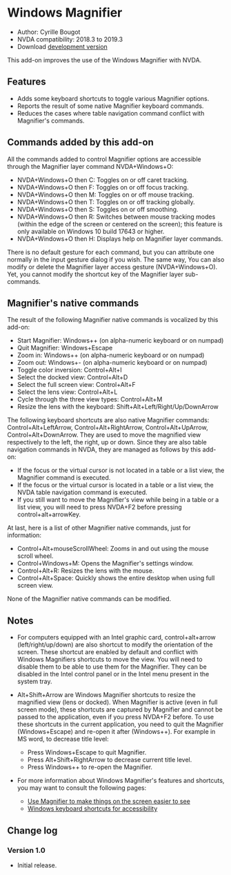 # Windows Magnifier

* Author: Cyrille Bougot
* NVDA compatibility: 2018.3 to 2019.3
* Download [development version][2]

This add-on improves the use of the Windows Magnifier with NVDA.


## Features

* Adds some keyboard shortcuts to toggle various Magnifier options.
* Reports the result of some native Magnifier keyboard commands.
* Reduces the cases where table navigation command conflict with Magnifier's commands.


## Commands added by this add-on

All the commands added to control Magnifier options are accessible through the Magnifier layer command NVDA+Windows+O:

* NVDA+Windows+O then C: Toggles on or off caret tracking.
* NVDA+Windows+O then F: Toggles on or off focus tracking.
* NVDA+Windows+O then M: Toggles on or off mouse tracking.
* NVDA+Windows+O then T: Toggles on or off tracking globally.
* NVDA+Windows+O then S: Toggles on or off smoothing.
* NVDA+Windows+O then R: Switches between mouse tracking modes (within the edge of the screen or centered on the screen); this feature is only available on Windows 10 build 17643 or higher.
* NVDA+Windows+O then H: Displays help on Magnifier layer commands.

There is no default gesture for each command, but you can attribute one normally in the input gesture dialog if you wish. The same way, You can also modify or delete the Magnifier layer access gesture (NVDA+Windows+O). Yet, you cannot modify the shortcut key of the Magnifier layer sub-commands.


## Magnifier's native commands

The result of the following Magnifier native commands is vocalized by this add-on:

* Start Magnifier: Windows++ (on alpha-numeric keyboard or on numpad)
* Quit Magnifier: Windows+Escape
* Zoom in: Windows++ (on alpha-numeric keyboard or on numpad)
* Zoom out: Windows+- (on alpha-numeric keyboard or on numpad)
* Toggle color inversion: Control+Alt+I
* Select the docked view: Control+Alt+D
* Select the full screen view: Control+Alt+F
* Select the lens view: Control+Alt+L
* Cycle through the three view types: Control+Alt+M
* Resize the lens with the keyboard: Shift+Alt+Left/Right/Up/DownArrow

The following keyboard shortcuts are also native Magnifier commands: Control+Alt+LeftArrow, Control+Alt+RightArrow, Control+Alt+UpArrow, Control+Alt+DownArrow. They are used to move the magnified view respectively to the left, the right, up or down. Since they are also table navigation commands in NVDA, they are managed as follows by this add-on:

* If the focus or the virtual cursor is not located in a table or a list view, the Magnifier command is executed.
* If the focus or the virtual cursor is located in a table or a list view, the NVDA table navigation command is executed.
* If you still want to move the Magnifier's view while being in a table or a list view, you will need to press NVDA+F2 before pressing control+alt+arrowKey.


At last, here is a list of other Magnifier native commands, just for information:

* Control+Alt+mouseScrollWheel: Zooms in and out using the mouse scroll wheel.
* Control+Windows+M: Opens the Magnifier's settings window.
* Control+Alt+R: Resizes the lens with the mouse.
* Control+Alt+Space: Quickly shows the entire desktop when using full screen view.

None of the Magnifier native commands can be modified.


## Notes

* For computers equipped with an Intel graphic card, control+alt+arrow (left/right/up/down) are also shortcut to modify the orientation of the screen. These shortcut are enabled by default and conflict with Windows Magnifiers shortcuts to move the view. You will need to disable them to be able to use them for the Magnifier. They can be disabled in the Intel control panel or in the Intel menu present in the system tray.
* Alt+Shift+Arrow are Windows Magnifier shortcuts to resize the magnified view (lens or docked). When Magnifier is active (even in full screen mode), these shortcuts are captured by Magnifier and cannot be passed to the application, even if you press NVDA+F2 before. To use these shortcuts in the current application, you need to quit the Magnifier (Windows+Escape) and re-open it after (Windows++). For example in MS word, to decrease title level:

    * Press Windows+Escape to quit Magnifier.
    * Press Alt+Shift+RightArrow to decrease current title level.
    * Press Windows++ to re-open the Magnifier.

* For more information about Windows Magnifier's features and shortcuts, you may want to consult the following pages:

    * [Use Magnifier to make things on the screen easier to see](https://support.microsoft.com/en-us/help/11542/windows-use-magnifier-to-make-things-easier-to-see)
    * [Windows keyboard shortcuts for accessibility](https://support.microsoft.com/en-us/help/13810)


## Change log

### Version 1.0

* Initial release.

[2]: https://addons.nvda-project.org/files/get.php?file=winmag-dev
